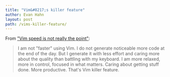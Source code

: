 ```yaml
---
title: "Vim&#8217;s killer feature"
author: Evan Hahn
layout: post
path: /vims-killer-feature/
---
```


From ["Vim speed is not really the point"](http://wrongsideofmemphis.com/2013/03/27/vim-speed-is-not-really-the-point/):

> I am not "faster" using Vim. I do not generate noticeable more code at the end of the day. But I generate it with less effort and caring more about the quality than battling with my keyboard. I am more relaxed, more in control, focused in what matters. Caring about getting stuff done. More productive. That's Vim killer feature.
